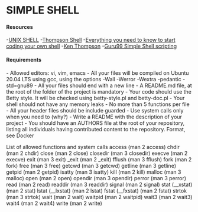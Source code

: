 <h1>SIMPLE SHELL</h1>


<div><h4>Resources</h4>
-<a href="https://en.wikipedia.org/wiki/Unix_shell">UNIX SHELL</a>
-<a href="https://en.wikipedia.org/wiki/Thompson_shell">Thompson Shell</a>
-<a href="https://alx-intranet.hbtn.io/concepts/64">Everything you need to know to start coding your own shell</a>
-<a href="https://en.wikipedia.org/wiki/Ken_Thompson">Ken Thompson</a>
-<a href="https://www.guru99.com/introduction-to-shell-scripting.html&ved=2ahUKEwid4a3E97L4AhVFSxoKHZIzBSMQo7QBegQICRAB&usg=AOvVaw2dgknJpebgfp6Py2iUlCsM">Guru99 Simple Shell scripting</a>
</div>

<div><h4>Requirements</h4>
<p>
- Allowed editors: vi, vim, emacs
- All your files will be compiled on Ubuntu 20.04 LTS using gcc, using the options -Wall -Werror -Wextra -pedantic -std=gnu89
- All your files should end with a new line
- A README.md file, at the root of the folder of the project is mandatory
- Your code should use the Betty style. It will be checked using betty-style.pl and betty-doc.pl
- Your shell should not have any memory leaks
- No more than 5 functions per file
- All your header files should be include guarded
- Use system calls only when you need to (why?)
- Write a README with the description of your project
- You should have an AUTHORS file at the root of your repository, listing all individuals having contributed content to the repository. Format, see Docker</div>
</p>

<div>
List of allowed functions and system calls
access (man 2 access)
chdir (man 2 chdir)
close (man 2 close)
closedir (man 3 closedir)
execve (man 2 execve)
exit (man 3 exit)
_exit (man 2 _exit)
fflush (man 3 fflush)
fork (man 2 fork)
free (man 3 free)
getcwd (man 3 getcwd)
getline (man 3 getline)
getpid (man 2 getpid)
isatty (man 3 isatty)
kill (man 2 kill)
malloc (man 3 malloc)
open (man 2 open)
opendir (man 3 opendir)
perror (man 3 perror)
read (man 2 read)
readdir (man 3 readdir)
signal (man 2 signal)
stat (__xstat) (man 2 stat)
lstat (__lxstat) (man 2 lstat)
fstat (__fxstat) (man 2 fstat)
strtok (man 3 strtok)
wait (man 2 wait)
waitpid (man 2 waitpid)
wait3 (man 2 wait3)
wait4 (man 2 wait4)
write (man 2 write)</div>

<div></div>

<div></div>

<div></div>

<div></div>
